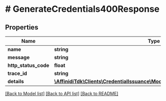 # # GenerateCredentials400Response

## Properties

| Name                 | Type                                                                                                                        | Description | Notes      |
| -------------------- | --------------------------------------------------------------------------------------------------------------------------- | ----------- | ---------- |
| **name**             | **string**                                                                                                                  |             |
| **message**          | **string**                                                                                                                  |             |
| **http_status_code** | **float**                                                                                                                   |             |
| **trace_id**         | **string**                                                                                                                  |             |
| **details**          | [**\AffinidiTdk\Clients\CredentialIssuance\Model\ActionForbiddenErrorDetailsInner[]**](ActionForbiddenErrorDetailsInner.md) |             | [optional] |

[[Back to Model list]](../../README.md#models) [[Back to API list]](../../README.md#endpoints) [[Back to README]](../../README.md)
